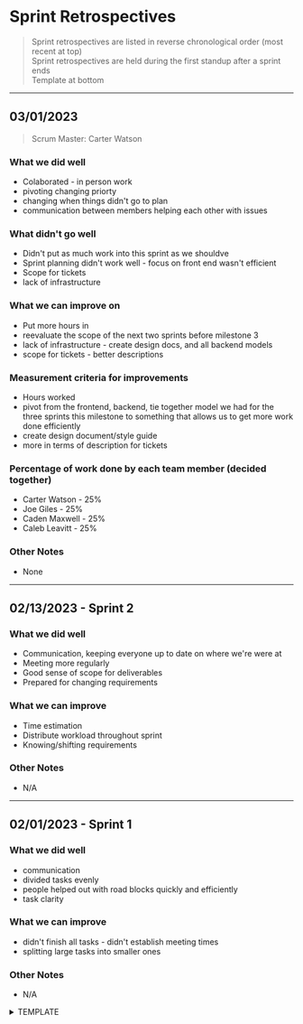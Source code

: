 # Sprint Retrospectives
> Sprint retrospectives are listed in reverse chronological order
> (most recent at top)  
> Sprint retrospectives are held during the first standup after a sprint ends  
> Template at bottom

---
## 03/01/2023
> Scrum Master: Carter Watson
### What we did well
* Colaborated - in person work
* pivoting changing priorty
* changing when things didn't go to plan
* communication between members helping each other with issues
### What didn't go well
* Didn't put as much work into this sprint as we shouldve
* Sprint planning didn't work well - focus on front end wasn't efficient
* Scope for tickets 
* lack of infrastructure
### What we can improve on
* Put more hours in
* reevaluate the scope of the next two sprints before milestone 3
* lack of infrastructure - create design docs, and all backend models
* scope for tickets - better descriptions
### Measurement criteria for improvements
* Hours worked
* pivot from the frontend, backend, tie together model we had for the three sprints this milestone to something that allows us to get more work done efficiently
* create design document/style guide
* more in terms of description for tickets
### Percentage of work done by each team member (decided together)
* Carter Watson - 25%
* Joe Giles - 25%
* Caden Maxwell - 25%
* Caleb Leavitt - 25%
### Other Notes
* None

---
## 02/13/2023 - Sprint 2
### What we did well
* Communication, keeping everyone up to date on where we're were at  
* Meeting more regularly  
* Good sense of scope for deliverables  
* Prepared for changing requirements
### What we can improve
* Time estimation
* Distribute workload throughout sprint
* Knowing/shifting requirements
### Other Notes
* N/A

---
## 02/01/2023 - Sprint 1
### What we did well
* communication
* divided tasks evenly
* people helped out with road blocks quickly and efficiently
* task clarity
### What we can improve
* didn't finish all tasks - didn't establish meeting times
* splitting large tasks into smaller ones
### Other Notes
* N/A

<details>
  <summary>TEMPLATE</summary>

---
## MM/DD/YYYY
### What we did well
* 
### What we can improve
* 
### Other Notes
* 
</details>
